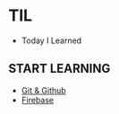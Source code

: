 TIL
===  

- Today I Learned

## START LEARNING

- [Git & Github](https://github.com/mrlee323/TIL/blob/main/Git)
- [Firebase](https://github.com/mrlee323/TIL/blob/main/Firebase)